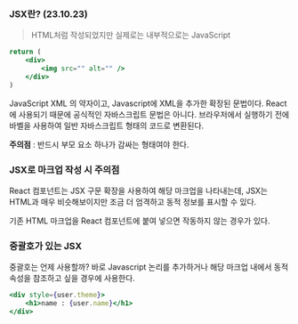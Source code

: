 ### JSX란? (23.10.23)

> HTML처럼 작성되었지만 실제로는 내부적으로는 JavaScript
> 

```jsx
return (
	<div>
		<img src="" alt="" />
	</div>
)
```

JavaScript XML 의 약자이고, Javascript에 XML을 추가한 확장된 문법이다.
React에 사용되기 때문에 공식적인 자바스크립트 문법은 아니다.
브라우저에서 실행하기 전에 바벨을 사용하여 일반 자바스크립트 형태의 코드로 변환된다.

**주의점**  : 반드시 부모 요소 하나가 감싸는 형태여야 한다.

### JSX로 마크업 작성 시 주의점

React 컴포넌트는 JSX 구문 확장을 사용하여 해당 마크업을 나타내는데, JSX는 HTML과 매우 비슷해보이지만 조금 더 엄격하고 동적 정보를 표시할 수 있다.

기존 HTML 마크업을 React 컴포넌트에 붙여 넣으면 작동하지 않는 경우가 있다.

### 중괄호가 있는 JSX

중괄호는 언제 사용할까?
바로 Javascript 논리를 추가하거나 해당 마크업 내에서 동적 속성을 참조하고 싶을 경우에 사용한다.

```jsx
<div style={user.theme}>
	<h1>name : {user.name}</h1>
</div>
```